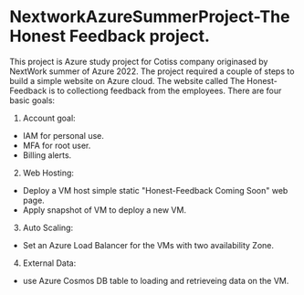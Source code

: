 # NextworkAzureSummerProject-The Honest Feedback project. 
This project is Azure study project for Cotiss company originased by NextWork summer of Azure 2022. The project required a couple of steps to build a simple website on Azure cloud. 
The website called The Honest-Feedback is to collectiong feedback from the employees. 
There are four basic goals:
1. Account goal:
  - IAM for personal use.
  - MFA for root user. 
  - Billing alerts.
2. Web Hosting: 
  - Deploy a VM host simple static "Honest-Feedback Coming Soon" web page. 
  - Apply snapshot of VM to deploy a new VM. 
3. Auto Scaling:
  - Set an Azure Load Balancer for the VMs with two availability Zone. 
4. External Data:
  - use Azure Cosmos DB table to loading and retrieveing data on the VM. 
 

